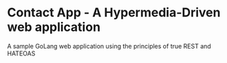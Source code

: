 # Contact App - A Hypermedia-Driven web application
A sample GoLang web application using the principles of true REST and HATEOAS

